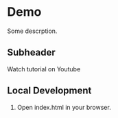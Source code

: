# Demo


Some descrption.


## Subheader

Watch tutorial on Youtube
## Local Development

1. Open index.html in your browser.
